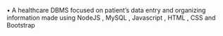 •	A healthcare DBMS focused on patient’s data entry and organizing information made using NodeJS , MySQL , Javascript , HTML , CSS and Bootstrap
